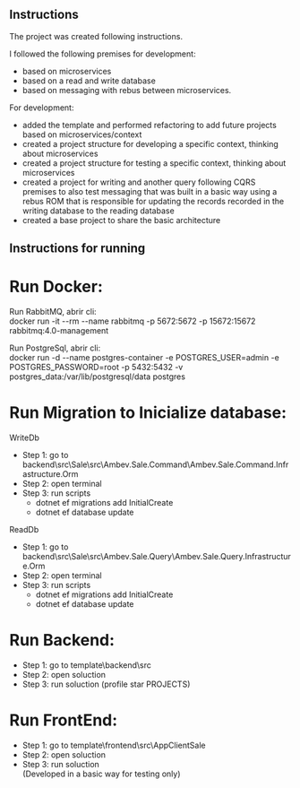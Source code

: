 ## Instructions

The project was created following instructions.

I followed the following premises for development:
- based on microservices
- based on a read and write database
- based on messaging with rebus between microservices.

For development:
- added the template and performed refactoring to add future projects based on microservices/context
- created a project structure for developing a specific context, thinking about microservices
- created a project structure for testing a specific context, thinking about microservices
- created a project for writing and another query following CQRS premises to also test messaging that was built in a basic way using a rebus ROM that is responsible for updating the records recorded in the writing database to the reading database
- created a base project to share the basic architecture

## Instructions for running

# Run Docker:

Run RabbitMQ, abrir cli:  
docker run -it --rm --name rabbitmq -p 5672:5672 -p 15672:15672 rabbitmq:4.0-management  

Run PostgreSql, abrir cli:  
docker run -d --name postgres-container -e POSTGRES_USER=admin -e POSTGRES_PASSWORD=root -p 5432:5432 -v postgres_data:/var/lib/postgresql/data postgres

# Run Migration to Inicialize database:

WriteDb
* Step 1: go to backend\src\Sale\src\Ambev.Sale.Command\Ambev.Sale.Command.Infrastructure.Orm
* Step 2: open terminal
* Step 3: run scripts
    * dotnet ef migrations add InitialCreate
	* dotnet ef database update

ReadDb
* Step 1: go to backend\src\Sale\src\Ambev.Sale.Query\Ambev.Sale.Query.Infrastructure.Orm
* Step 2: open terminal
* Step 3: run scripts
    * dotnet ef migrations add InitialCreate
	* dotnet ef database update

# Run Backend:
* Step 1: go to template\backend\src
* Step 2: open soluction
* Step 3: run soluction (profile star PROJECTS)

# Run FrontEnd:
* Step 1: go to template\frontend\src\AppClientSale
* Step 2: open soluction 
* Step 3: run soluction  
(Developed in a basic way for testing only)


